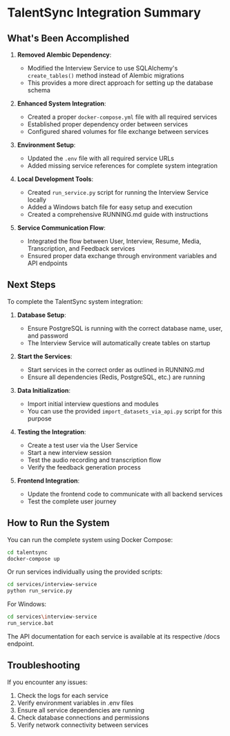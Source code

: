 # TalentSync Integration Summary

## What's Been Accomplished

1. **Removed Alembic Dependency**:
   - Modified the Interview Service to use SQLAlchemy's `create_tables()` method instead of Alembic migrations
   - This provides a more direct approach for setting up the database schema

2. **Enhanced System Integration**:
   - Created a proper `docker-compose.yml` file with all required services
   - Established proper dependency order between services
   - Configured shared volumes for file exchange between services

3. **Environment Setup**:
   - Updated the `.env` file with all required service URLs
   - Added missing service references for complete system integration

4. **Local Development Tools**:
   - Created `run_service.py` script for running the Interview Service locally
   - Added a Windows batch file for easy setup and execution
   - Created a comprehensive RUNNING.md guide with instructions

5. **Service Communication Flow**:
   - Integrated the flow between User, Interview, Resume, Media, Transcription, and Feedback services
   - Ensured proper data exchange through environment variables and API endpoints

## Next Steps

To complete the TalentSync system integration:

1. **Database Setup**:
   - Ensure PostgreSQL is running with the correct database name, user, and password
   - The Interview Service will automatically create tables on startup

2. **Start the Services**:
   - Start services in the correct order as outlined in RUNNING.md
   - Ensure all dependencies (Redis, PostgreSQL, etc.) are running

3. **Data Initialization**:
   - Import initial interview questions and modules
   - You can use the provided `import_datasets_via_api.py` script for this purpose

4. **Testing the Integration**:
   - Create a test user via the User Service
   - Start a new interview session
   - Test the audio recording and transcription flow
   - Verify the feedback generation process

5. **Frontend Integration**:
   - Update the frontend code to communicate with all backend services
   - Test the complete user journey

## How to Run the System

You can run the complete system using Docker Compose:

```bash
cd talentsync
docker-compose up
```

Or run services individually using the provided scripts:

```bash
cd services/interview-service
python run_service.py
```

For Windows:
```bash
cd services\interview-service
run_service.bat
```

The API documentation for each service is available at its respective /docs endpoint.

## Troubleshooting

If you encounter any issues:

1. Check the logs for each service
2. Verify environment variables in .env files
3. Ensure all service dependencies are running
4. Check database connections and permissions
5. Verify network connectivity between services
